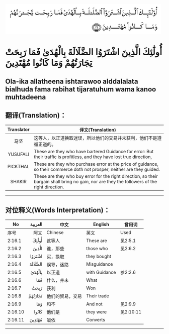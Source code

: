 ![002:016](images/002_016.gif)

#  أُولَٰئِكَ الَّذِينَ اشْتَرَوُا الضَّلَالَةَ بِالْهُدَىٰ فَمَا رَبِحَتْ تِجَارَتُهُمْ وَمَا كَانُوا مُهْتَدِينَ 

## Ola-ika allatheena ishtarawoo alddalalata bialhuda fama rabihat tijaratuhum wama kanoo muhtadeena

## 翻译(Translation)：

| Translator | 译文(Translation)                                            |
|:----------:| ------------------------------------------------------------ |
| 马坚       | 这等人，以正道换取迷误，所以他们的交易并未获利，他们不是遵循正道的。 |
| YUSUFALI   | These are they who have bartered Guidance for error: But their traffic is profitless, and they have lost true direction, |
| PICKTHAL   | These are they who purchase error at the price of guidance, so their commerce doth not prosper, neither are they guided. |
| SHAKIR     | These are they who buy error for the right direction, so their bargain shall bring no gain, nor are they the followers of the right direction. |

---

## 对位释义(Words Interpretation)：

| No      | العربية | 中文             | English       | 曾用词    |
| ------- | ------: | ---------------- | ------------- | --------- |
| 序号    |    阿文 | Chinese          | 英文          | Used      |
| 2:16.1  |   أُولَٰئِكَ | 这等人           | These are     | 见2:5.1   |
| 2:16.2  |   الَّذِينَ | 谁，那些         | those who     | 见2:6.2   |
| 2:16.3  |  اشْتَرَوُا | 买，换取         | they bought   |           |
| 2:16.4  | الضَّلَالَةَ | 误导，迷路       | Misguidance   |           |
| 2:16.5  |  بِالْهُدَىٰ | 以正道           | with Guidance | 参2:2.6   |
| 2:16.6  |     فَمَا | 什么，并未       | What          |           |
| 2:16.7  |    رَبِحَتْ | 获利             | Won           |           |
| 2:16.8  | تَجَارَتُهُمْ | 他们的贸易，交易 | Their trade   |           |
| 2:16.9  |     وَمَا | 和不             | And not       | 见2:9.9   |
| 2:16.10 |   كَانُوا | 他们是           | they were     | 见2:10:11 |
| 2:16.11 |  مُهْتَدِينَ | 皈依             | Converts      |           |

---
